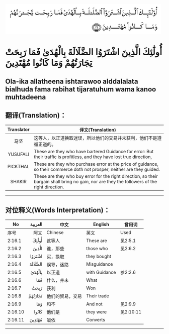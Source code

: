 ![002:016](images/002_016.gif)

#  أُولَٰئِكَ الَّذِينَ اشْتَرَوُا الضَّلَالَةَ بِالْهُدَىٰ فَمَا رَبِحَتْ تِجَارَتُهُمْ وَمَا كَانُوا مُهْتَدِينَ 

## Ola-ika allatheena ishtarawoo alddalalata bialhuda fama rabihat tijaratuhum wama kanoo muhtadeena

## 翻译(Translation)：

| Translator | 译文(Translation)                                            |
|:----------:| ------------------------------------------------------------ |
| 马坚       | 这等人，以正道换取迷误，所以他们的交易并未获利，他们不是遵循正道的。 |
| YUSUFALI   | These are they who have bartered Guidance for error: But their traffic is profitless, and they have lost true direction, |
| PICKTHAL   | These are they who purchase error at the price of guidance, so their commerce doth not prosper, neither are they guided. |
| SHAKIR     | These are they who buy error for the right direction, so their bargain shall bring no gain, nor are they the followers of the right direction. |

---

## 对位释义(Words Interpretation)：

| No      | العربية | 中文             | English       | 曾用词    |
| ------- | ------: | ---------------- | ------------- | --------- |
| 序号    |    阿文 | Chinese          | 英文          | Used      |
| 2:16.1  |   أُولَٰئِكَ | 这等人           | These are     | 见2:5.1   |
| 2:16.2  |   الَّذِينَ | 谁，那些         | those who     | 见2:6.2   |
| 2:16.3  |  اشْتَرَوُا | 买，换取         | they bought   |           |
| 2:16.4  | الضَّلَالَةَ | 误导，迷路       | Misguidance   |           |
| 2:16.5  |  بِالْهُدَىٰ | 以正道           | with Guidance | 参2:2.6   |
| 2:16.6  |     فَمَا | 什么，并未       | What          |           |
| 2:16.7  |    رَبِحَتْ | 获利             | Won           |           |
| 2:16.8  | تَجَارَتُهُمْ | 他们的贸易，交易 | Their trade   |           |
| 2:16.9  |     وَمَا | 和不             | And not       | 见2:9.9   |
| 2:16.10 |   كَانُوا | 他们是           | they were     | 见2:10:11 |
| 2:16.11 |  مُهْتَدِينَ | 皈依             | Converts      |           |

---
